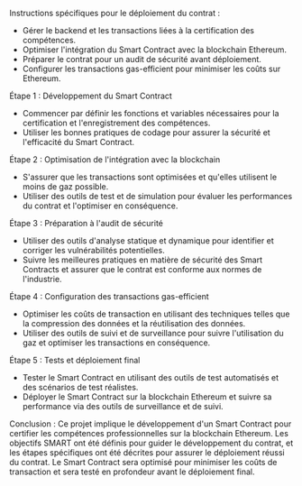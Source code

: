 
  Instructions spécifiques pour le déploiement du contrat :
  - Gérer le backend et les transactions liées à la certification des compétences.
  - Optimiser l'intégration du Smart Contract avec la blockchain Ethereum.
  - Préparer le contrat pour un audit de sécurité avant déploiement.
  - Configurer les transactions gas-efficient pour minimiser les coûts sur Ethereum.

  Étape 1 : Développement du Smart Contract
  - Commencer par définir les fonctions et variables nécessaires pour la certification et l'enregistrement des compétences.
  - Utiliser les bonnes pratiques de codage pour assurer la sécurité et l'efficacité du Smart Contract.

  Étape 2 : Optimisation de l'intégration avec la blockchain
  - S'assurer que les transactions sont optimisées et qu'elles utilisent le moins de gaz possible.
  - Utiliser des outils de test et de simulation pour évaluer les performances du contrat et l'optimiser en conséquence.

  Étape 3 : Préparation à l'audit de sécurité
  - Utiliser des outils d'analyse statique et dynamique pour identifier et corriger les vulnérabilités potentielles.
  - Suivre les meilleures pratiques en matière de sécurité des Smart Contracts et assurer que le contrat est conforme aux normes de l'industrie.

  Étape 4 : Configuration des transactions gas-efficient
  - Optimiser les coûts de transaction en utilisant des techniques telles que la compression des données et la réutilisation des données.
  - Utiliser des outils de suivi et de surveillance pour suivre l'utilisation du gaz et optimiser les transactions en conséquence.

  Étape 5 : Tests et déploiement final
  - Tester le Smart Contract en utilisant des outils de test automatisés et des scénarios de test réalistes.
  - Déployer le Smart Contract sur la blockchain Ethereum et suivre sa performance via des outils de surveillance et de suivi.

  Conclusion :
  Ce projet implique le développement d'un Smart Contract pour certifier les compétences professionnelles sur la blockchain Ethereum. Les objectifs SMART ont été définis pour guider le développement du contrat, et les étapes spécifiques ont été décrites pour assurer le déploiement réussi du contrat. Le Smart Contract sera optimisé pour minimiser les coûts de transaction et sera testé en profondeur avant le déploiement final.
